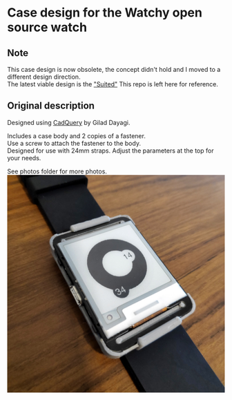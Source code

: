 # Case design for the Watchy open source watch

## Note
This case design is now obsolete, the concept didn't hold and I moved to a different design direction.  
The latest viable design is the ["Suited"](https://github.com/giladaya/watchy-case-suited)
This repo is left here for reference.

## Original description
Designed using [CadQuery](https://github.com/CadQuery/cadquery) by Gilad Dayagi.

Includes a case body and 2 copies of a fastener.  
Use a screw to attach the fastener to the body.  
Designed for use with 24mm straps.
Adjust the parameters at the top for your needs.  

See photos folder for more photos.
![Photo1](photos/photo1.jpg)